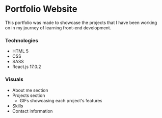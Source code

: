 # Portfolio Website

This portfolio was made to showcase the projects that I have been working on in my journey of learning front-end development.

### Technologies

- HTML 5
- CSS
- SASS
- React.js 17.0.2

### Visuals

- About me section
- Projects section
  - GIFs showcasing each project's features
- Skills
- Contact information
